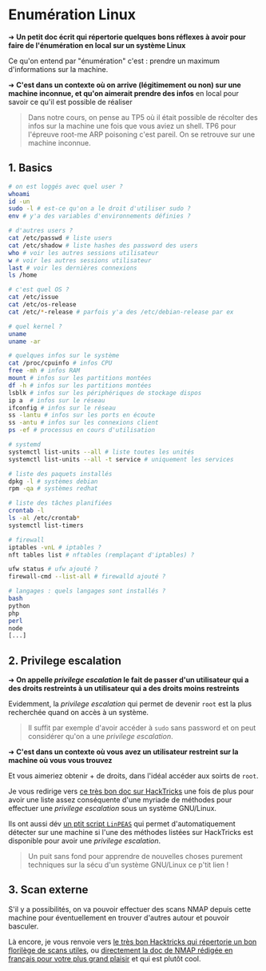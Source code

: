 # Enumération Linux

➜ **Un petit doc écrit qui répertorie quelques bons réflexes à avoir pour faire de l'énumération en local sur un système Linux**

Ce qu'on entend par "énumération" c'est : prendre un maximum d'informations sur la machine.

➜ **C'est dans un contexte où on arrive (légitimement ou non) sur une machine inconnue, et qu'on aimerait prendre des infos** en local pour savoir ce qu'il est possible de réaliser

> Dans notre cours, on pense au TP5 où il était possible de récolter des infos sur la machine une fois que vous aviez un shell. TP6 pour l'épreuve root-me ARP poisoning c'est pareil. On se retrouve sur une machine inconnue.

## 1. Basics

```bash
# on est loggés avec quel user ?
whoami
id -un
sudo -l # est-ce qu'on a le droit d'utiliser sudo ?
env # y'a des variables d'environnements définies ?

# d'autres users ?
cat /etc/passwd # liste users
cat /etc/shadow # liste hashes des password des users
who # voir les autres sessions utilisateur
w # voir les autres sessions utilisateur
last # voir les dernières connexions
ls /home

# c'est quel OS ?
cat /etc/issue
cat /etc/os-release
cat /etc/*-release # parfois y'a des /etc/debian-release par ex

# quel kernel ?
uname
uname -ar

# quelques infos sur le système
cat /proc/cpuinfo # infos CPU
free -mh # infos RAM
mount # infos sur les partitions montées
df -h # infos sur les partitions montées
lsblk # infos sur les périphériques de stockage dispos
ip a  # infos sur le réseau
ifconfig # infos sur le réseau
ss -lantu # infos sur les ports en écoute
ss -antu # infos sur les connexions client
ps -ef # processus en cours d'utilisation

# systemd
systemctl list-units --all # liste toutes les unités
systemctl list-units --all -t service # uniquement les services

# liste des paquets installés
dpkg -l # systèmes debian
rpm -qa # systèmes redhat

# liste des tâches planifiées
crontab -l
ls -al /etc/crontab*
systemctl list-timers

# firewall
iptables -vnL # iptables ?
nft tables list # nftables (remplaçant d'iptables) ?

ufw status # ufw ajouté ?
firewall-cmd --list-all # firewalld ajouté ?

# langages : quels langages sont installés ?
bash
python
php
perl
node
[...]
```

## 2. Privilege escalation

➜ **On appelle *privilege escalation* le fait de passer d'un utilisateur qui a des droits restreints à un utilisateur qui a des droits moins restreints**

Evidemment, la *privilege escalation* qui permet de devenir `root` est la plus recherchée quand on accès à un système.

> Il suffit par exemple d'avoir accéder à `sudo` sans password et on peut considérer qu'on a une *privilege escalation*.

➜ **C'est dans un contexte où vous avez un utilisateur restreint sur la machine où vous vous trouvez**

Et vous aimeriez obtenir + de droits, dans l'idéal accéder aux soirts de `root`.

Je vous redirige vers [ce très bon doc sur HackTricks](https://book.hacktricks.xyz/linux-hardening/privilege-escalation/) une fois de plus pour avoir une liste assez conséquente d'une myriade de méthodes pour effectuer une *privilege escalation* sous un système GNU/Linux.

Ils ont aussi dév [un ptit script `LinPEAS`](https://github.com/carlospolop/PEASS-ng/tree/master/linPEAS) qui permet d'automatiquement détecter sur une machine si l'une des méthodes listées sur HackTricks est disponible  pour avoir une *privilege escalation*.

> Un puit sans fond pour apprendre de nouvelles choses purement techniques sur la sécu d'un système GNU/Linux ce p'tit lien !

## 3. Scan externe

S'il y a possibilités, on va pouvoir effectuer des scans NMAP depuis cette machine pour éventuellement en trouver d'autres autour et pouvoir basculer.

Là encore, je vous renvoie vers [le très bon Hacktricks qui répertorie un bon florilège de scans utiles](https://book.hacktricks.xyz/generic-methodologies-and-resources/pentesting-network), ou [directement la doc de NMAP rédigée en français pour votre plus grand plaisir](https://nmap.org/man/fr/index.html) et qui est plutôt cool.
